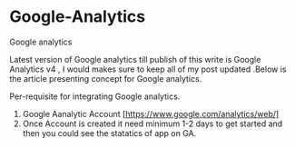 # Google-Analytics


Google analytics

Latest version of Google analytics till publish of this write is Google Analytics v4 , I would makes sure to keep all of my post updated .Below is the article presenting concept for Google analytics. 

Per-requisite for integrating Google analytics.

1. Google Aanalytic Account [https://www.google.com/analytics/web/]
2. Once Account is created it need minimum 1-2 days to get started and then you could see the statatics of app on GA.

